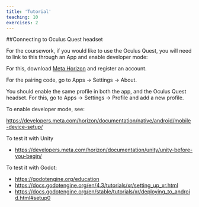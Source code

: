 ```yaml
---
title: 'Tutorial'
teaching: 10
exercises: 2
---
```


##Connecting to Oculus Quest headset

For the coursework, if you would like to use the Oculus Quest, you will 
need to link to this through an App and enable developer mode:


For this, download [Meta Horizon](https://horizon.meta.com/) and register
an account.

For the pairing code, go to Apps -> Settings -> About.

You should enable the same profile in both the app, and the 
Oculus Quest headset. For this, go to Apps -> Settings -> Profile and add a 
new profile.

To enable developer mode, see:

https://developers.meta.com/horizon/documentation/native/android/mobile-device-setup/

To test it with Unity

- https://developers.meta.com/horizon/documentation/unity/unity-before-you-begin/


To test it with Godot:

- https://godotengine.org/education
- https://docs.godotengine.org/en/4.3/tutorials/xr/setting_up_xr.html
- https://docs.godotengine.org/en/stable/tutorials/xr/deploying_to_android.html#setup0



